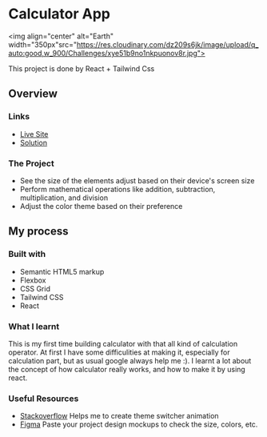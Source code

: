 # Calculator App

<img align="center" alt="Earth" width="350px"src="https://res.cloudinary.com/dz209s6jk/image/upload/q_auto:good,w_900/Challenges/xye51b9no1nkpuonov8r.jpg">

This project is done by React + Tailwind Css

## Overview

### Links
- [Live Site](https://venerable-nasturtium-666254.netlify.app)
- [Solution](https://github.com/Elio1995/calculator-app)

### The Project
- See the size of the elements adjust based on their device's screen size
- Perform mathematical operations like addition, subtraction, multiplication, and division
- Adjust the color theme based on their preference

## My process

### Built with
- Semantic HTML5 markup
- Flexbox
- CSS Grid
- Tailwind CSS
- React

### What I learnt
This is my first time building calculator with that all kind of calculation operator. At first I have some difficulities at making it, especially for calculation part, but as usual google always help me :). I learnt a lot about the concept of how calculator really works, and how to make it by using react.

### Useful Resources
- [Stackoverflow](https://stackoverflow.com/) Helps me to create theme switcher animation
- [Figma](https://www.figma.com/) Paste your project design mockups to check the size, colors, etc.

